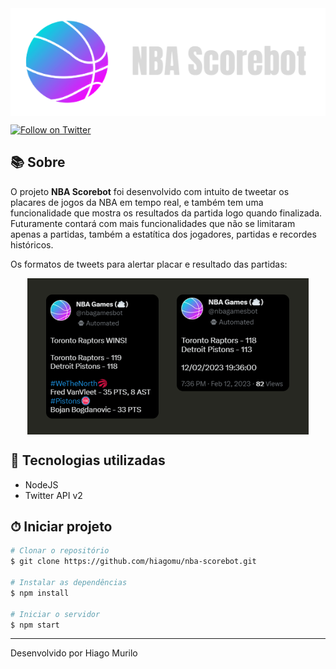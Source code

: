 <div align="center">
    <img align="center" alt="scorebot logo" src="./public/scorebot-logo.png">
</div>

[![Follow on Twitter](https://img.shields.io/twitter/follow/nbagamesbot?style=social)](https://twitter.com/nbagamesbot)
                    
## 📚 Sobre 

O projeto **NBA Scorebot** foi desenvolvido com intuito de tweetar os placares de jogos da NBA em tempo real, e também tem uma funcionalidade que mostra os resultados da partida logo quando finalizada. Futuramente contará com mais funcionalidades que não se limitaram apenas a partidas, também a estatítica dos jogadores, partidas e recordes históricos.
                    
Os formatos de tweets para alertar placar e resultado das partidas:
                    
<div align="center">
    <img align="center" alt="tweet models" src="./public/tweet-models.png">
</div>

## 🚀 Tecnologias utilizadas

- NodeJS
- Twitter API v2

## ⏱ Iniciar projeto 

```bash
# Clonar o repositório
$ git clone https://github.com/hiagomu/nba-scorebot.git

# Instalar as dependências
$ npm install

# Iniciar o servidor
$ npm start

```
---
Desenvolvido por Hiago Murilo

